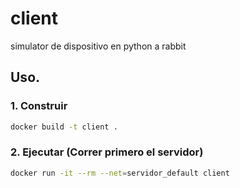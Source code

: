 # client
simulator de dispositivo en python a rabbit

## Uso.
### 1. Construir
```bash
docker build -t client .
```

### 2. Ejecutar (Correr primero el servidor)
```bash
docker run -it --rm --net=servidor_default client
```
